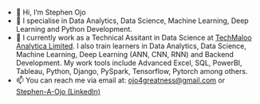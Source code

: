 - 👋 Hi, I’m Stephen Ojo
- 👀 I specialise in Data Analytics, Data Science, Machine Learning, Deep Learning and Python Development.
- 🌱 I currently work as a Technical Assitant in Data Science at [TechMaloo Analytica Limited](https://techmaloo.com/). I also train learners in Data Analytics, Data Science, Machine Learning, Deep Learning (ANN, CNN, RNN) and Backend Development. My work tools include Advanced Excel, SQL, PowerBI, Tableau, Python, Django, PySpark, Tensorflow, Pytorch among others.
- 📫 You can reach me via email at: ojo4greatness@gmail.com or [Stephen-A-Ojo (LinkedIn)](https://www.linkedin.com/in/stephen-a-ojo/)

<!---
ojo4greatness/ojo4greatness is a ✨ special ✨ repository because its `README.md` (this file) appears on your GitHub profile.
You can click the Preview link to take a look at your changes.
--->
